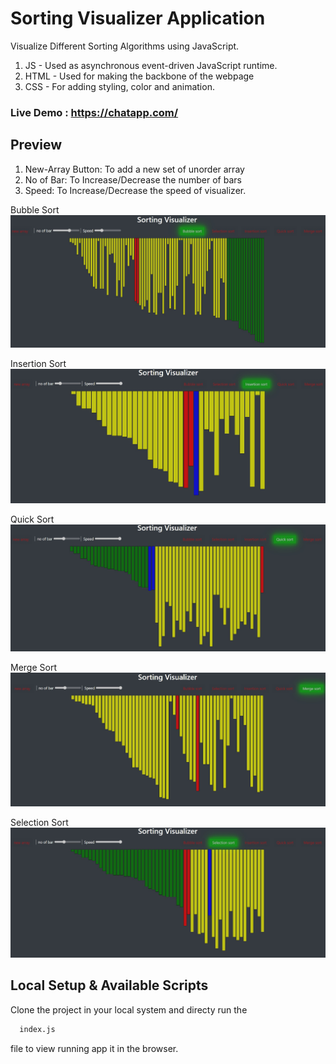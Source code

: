 
# Sorting Visualizer Application

Visualize Different Sorting Algorithms using JavaScript.
1. JS - Used as asynchronous event-driven JavaScript runtime.
2. HTML - Used for making the backbone of the webpage
3. CSS - For adding styling, color and animation. 
### Live Demo : https://chatapp.com/


## Preview

1. New-Array Button: To add a new set of unorder array 
2. No of Bar: To Increase/Decrease the number of bars
3. Speed: To Increase/Decrease the speed of visualizer. 

Bubble Sort
![bubble](https://github.com/Shubhobroto/Animated-Sorting-Visualizer-/blob/main/README/bubbleSort.jpg)

Insertion Sort
![insertion](https://github.com/Shubhobroto/Animated-Sorting-Visualizer-/blob/main/README/insertionSort.jpg)

Quick Sort
![quick](https://github.com/Shubhobroto/Animated-Sorting-Visualizer-/blob/main/README/quickSort.jpg)

Merge Sort
![merge](https://github.com/Shubhobroto/Animated-Sorting-Visualizer-/blob/main/README/mergeSort.jpg)

Selection Sort
![selection](https://github.com/Shubhobroto/Animated-Sorting-Visualizer-/blob/main/README/selectionSort.jpg)

## Local Setup & Available Scripts
Clone the project in your local system and directy run the 

```bash
  index.js
```
file to view running app it in the browser.


